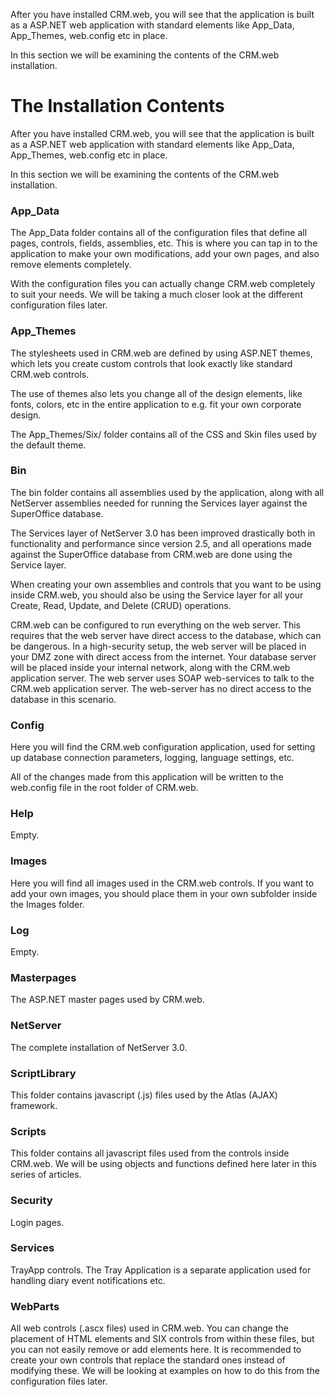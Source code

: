 <properties date="2016-06-24"
SortOrder="29"
/>

After you have installed CRM.web, you will see that the application is built as a ASP.NET web application with standard elements like App\_Data, App\_Themes, web.config etc in place.







In this section we will be examining the contents of the CRM.web installation. 

**The Installation Contents**
==================================================================

After you have installed CRM.web, you will see that the application is built as a ASP.NET web application with standard elements like App\_Data, App\_Themes, web.config etc in place.







In this section we will be examining the contents of the CRM.web installation. 

### App\_Data

The App\_Data folder contains all of the configuration files that define all pages, controls, fields, assemblies, etc. This is where you can tap in to the application to make your own modifications, add your own pages, and also remove elements completely.



 

With the configuration files you can actually change CRM.web completely to suit your needs. We will be taking a much closer look at the different configuration files later.



 

### App\_Themes

The stylesheets used in CRM.web are defined by using ASP.NET themes, which lets you create custom controls that look exactly like standard CRM.web controls.



 

The use of themes also lets you change all of the design elements, like fonts, colors, etc in the entire application to e.g. fit your own corporate design.



 

The App\_Themes/Six/ folder contains all of the CSS and Skin files used by the default theme.



 

### Bin

The bin folder contains all assemblies used by the application, along with all NetServer assemblies needed for running the Services layer against the SuperOffice database.



 

The Services layer of NetServer 3.0 has been improved drastically both in functionality and performance since version 2.5, and all operations made against the SuperOffice database from CRM.web are done using the Service layer.



 

When creating your own assemblies and controls that you want to be using inside CRM.web, you should also be using the Service layer for all your Create, Read, Update, and Delete (CRUD) operations.



 

CRM.web can be configured to run everything on the web server. This requires that the web server have direct access to the database, which can be dangerous. In a high-security setup, the web server will be placed in your DMZ zone with direct access from the internet. Your database server will be placed inside your internal network, along with the CRM.web application server. The web server uses SOAP web-services to talk to the CRM.web application server. The web-server has no direct access to the database in this scenario.

### Config

Here you will find the CRM.web configuration application, used for setting up database connection parameters, logging, language settings, etc.



 

All of the changes made from this application will be written to the web.config file in the root folder of CRM.web.



 

### Help

Empty.



 

### Images

Here you will find all images used in the CRM.web controls. If you want to add your own images, you should place them in your own subfolder inside the Images folder.



 

### Log

Empty.



 

### Masterpages

The ASP.NET master pages used by CRM.web.



 

### NetServer

The complete installation of NetServer 3.0.



 

### ScriptLibrary

This folder contains javascript (.js) files used by the Atlas (AJAX) framework.



 

### Scripts

This folder contains all javascript files used from the controls inside CRM.web. We will be using objects and functions defined here later in this series of articles.



 

### Security

Login pages.



 

### Services

TrayApp controls. The Tray Application is a separate application used for handling diary event notifications etc.



 

### WebParts

All web controls (.ascx files) used in CRM.web. You can change the placement of HTML elements and SIX controls from within these files, but you can not easily remove or add elements here. It is recommended to create your own controls that replace the standard ones instead of modifying these. We will be looking at examples on how to do this from the configuration files later.


